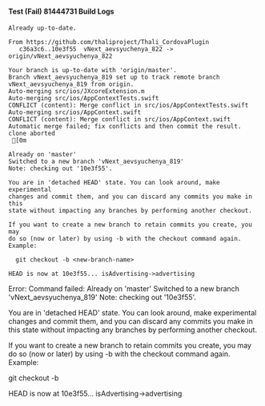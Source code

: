 #### Test (Fail) 81444731 Build Logs


```
Already up-to-date.

From https://github.com/thaliproject/Thali_CordovaPlugin
   c36a3c6..10e3f55  vNext_aevsyuchenya_822 -> origin/vNext_aevsyuchenya_822

```

```
Your branch is up-to-date with 'origin/master'.
Branch vNext_aevsyuchenya_819 set up to track remote branch vNext_aevsyuchenya_819 from origin.
Auto-merging src/ios/JXcoreExtension.m
Auto-merging src/ios/AppContextTests.swift
CONFLICT (content): Merge conflict in src/ios/AppContextTests.swift
Auto-merging src/ios/AppContext.swift
CONFLICT (content): Merge conflict in src/ios/AppContext.swift
Automatic merge failed; fix conflicts and then commit the result.
clone aborted
 [0m

Already on 'master'
Switched to a new branch 'vNext_aevsyuchenya_819'
Note: checking out '10e3f55'.

You are in 'detached HEAD' state. You can look around, make experimental
changes and commit them, and you can discard any commits you make in this
state without impacting any branches by performing another checkout.

If you want to create a new branch to retain commits you create, you may
do so (now or later) by using -b with the checkout command again. Example:

  git checkout -b <new-branch-name>

HEAD is now at 10e3f55... isAdvertising->advertising

```

Error: Command failed: Already on 'master'
Switched to a new branch 'vNext_aevsyuchenya_819'
Note: checking out '10e3f55'.

You are in 'detached HEAD' state. You can look around, make experimental
changes and commit them, and you can discard any commits you make in this
state without impacting any branches by performing another checkout.

If you want to create a new branch to retain commits you create, you may
do so (now or later) by using -b with the checkout command again. Example:

  git checkout -b <new-branch-name>

HEAD is now at 10e3f55... isAdvertising->advertising
